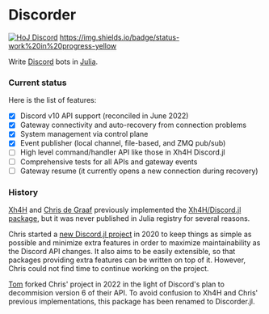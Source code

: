 # Discorder

[![HoJ Discord](https://img.shields.io/discord/762167454973296644?color=8af&label=HoJ%20Discord&style=flat-square)](https://discord.gg/mm2kYjB)
https://img.shields.io/badge/status-work%20in%20progress-yellow

Write [Discord](https://discord.com) bots in [Julia](https://julialang.org).

### Current status

Here is the list of features:
- [x] Discord v10 API support (reconciled in June 2022)
- [x] Gateway connectivity and auto-recovery from connection problems
- [x] System management via control plane
- [x] Event publisher (local channel, file-based, and ZMQ pub/sub)
- [ ] High level command/handler API like those in Xh4H Discord.jl
- [ ] Comprehensive tests for all APIs and gateway events
- [ ] Gateway resume (it currently opens a new connection during recovery)

### History

[Xh4H](https://github.com/Xh4H) and [Chris de Graaf](https://github.com/christopher-dG) previously implemented the [Xh4H/Discord.jl package](https://github.com/Xh4H/Discord.jl), but it was never published in  Julia registry for several reasons.

Chris started a [new Discord.jl project](https://github.com/christopher-dG/Discord.jl) in 2020 to keep things as simple as possible and minimize extra features in order to maximize maintainability as the Discord API changes. It also aims to be easily extensible, so that packages providing extra features can be written on top of it. However, Chris could not find time to continue working on the project.

[Tom](https://github.com/tk3369) forked Chris' project in 2022 in the light of Discord's plan to decommision version 6 of their API. To avoid confusion to Xh4H and Chris' previous implementations, this package has been renamed to Discorder.jl.

